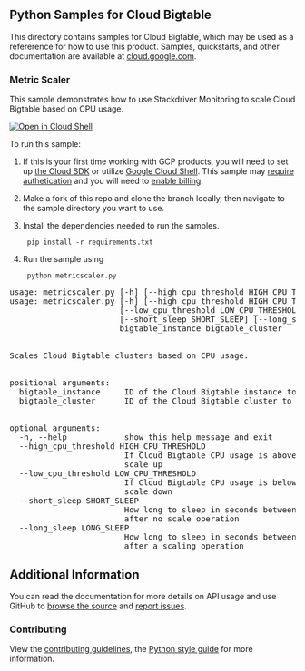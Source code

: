 [//]: # "This README.md file is auto-generated, all changes to this file will be lost."
[//]: # "To regenerate it, use `python -m synthtool`."

## Python Samples for Cloud Bigtable

This directory contains samples for Cloud Bigtable, which may be used as a refererence for how to use this product. 
Samples, quickstarts, and other documentation are available at <a href="https://cloud.google.com/bigtable">cloud.google.com</a>.


### Metric Scaler

This sample demonstrates how to use Stackdriver Monitoring to scale Cloud Bigtable based on CPU usage.


<a href="https://console.cloud.google.com/cloudshell/open?git_repo=https://github.com/googleapis/python-bigtable&page=editor&open_in_editor=metricscaler.py"><img alt="Open in Cloud Shell" src="http://gstatic.com/cloudssh/images/open-btn.png"> 
</a>

To run this sample:

1. If this is your first time working with GCP products, you will need to set up [the Cloud SDK][cloud_sdk] or utilize [Google Cloud Shell][gcloud_shell]. This sample may [require authetication][authentication] and you will need to [enable billing][enable_billing].

1. Make a fork of this repo and clone the branch locally, then navigate to the sample directory you want to use.

1. Install the dependencies needed to run the samples.

        pip install -r requirements.txt

1. Run the sample using

        python metricscaler.py



<pre>usage: metricscaler.py [-h] [--high_cpu_threshold HIGH_CPU_THRESHOLD] [--low_cpu_threshold LOW_CPU_THRESHOLD] [--short_sleep SHORT_SLEEP] [--long_sleep LONG_SLEEP] bigtable_instance bigtable_cluster<br>usage: metricscaler.py [-h] [--high_cpu_threshold HIGH_CPU_THRESHOLD] <br>&nbsp; &nbsp; &nbsp; &nbsp; &nbsp; &nbsp; &nbsp; &nbsp; &nbsp; &nbsp; &nbsp; &nbsp;[--low_cpu_threshold LOW_CPU_THRESHOLD] <br>&nbsp; &nbsp; &nbsp; &nbsp; &nbsp; &nbsp; &nbsp; &nbsp; &nbsp; &nbsp; &nbsp; &nbsp;[--short_sleep SHORT_SLEEP] [--long_sleep LONG_SLEEP] <br>&nbsp; &nbsp; &nbsp; &nbsp; &nbsp; &nbsp; &nbsp; &nbsp; &nbsp; &nbsp; &nbsp; &nbsp;bigtable_instance bigtable_cluster <br><br> <br>Scales Cloud Bigtable clusters based on CPU usage. <br><br> <br>positional arguments: <br>&nbsp; bigtable_instance &nbsp; &nbsp; ID of the Cloud Bigtable instance to connect to. <br>&nbsp; bigtable_cluster &nbsp; &nbsp; &nbsp;ID of the Cloud Bigtable cluster to connect to. <br><br> <br>optional arguments: <br>&nbsp; -h, --help &nbsp; &nbsp; &nbsp; &nbsp; &nbsp; &nbsp;show this help message and exit <br>&nbsp; --high_cpu_threshold HIGH_CPU_THRESHOLD <br>&nbsp; &nbsp; &nbsp; &nbsp; &nbsp; &nbsp; &nbsp; &nbsp; &nbsp; &nbsp; &nbsp; &nbsp; If Cloud Bigtable CPU usage is above this threshold, <br>&nbsp; &nbsp; &nbsp; &nbsp; &nbsp; &nbsp; &nbsp; &nbsp; &nbsp; &nbsp; &nbsp; &nbsp; scale up <br>&nbsp; --low_cpu_threshold LOW_CPU_THRESHOLD <br>&nbsp; &nbsp; &nbsp; &nbsp; &nbsp; &nbsp; &nbsp; &nbsp; &nbsp; &nbsp; &nbsp; &nbsp; If Cloud Bigtable CPU usage is below this threshold, <br>&nbsp; &nbsp; &nbsp; &nbsp; &nbsp; &nbsp; &nbsp; &nbsp; &nbsp; &nbsp; &nbsp; &nbsp; scale down <br>&nbsp; --short_sleep SHORT_SLEEP <br>&nbsp; &nbsp; &nbsp; &nbsp; &nbsp; &nbsp; &nbsp; &nbsp; &nbsp; &nbsp; &nbsp; &nbsp; How long to sleep in seconds between checking metrics <br>&nbsp; &nbsp; &nbsp; &nbsp; &nbsp; &nbsp; &nbsp; &nbsp; &nbsp; &nbsp; &nbsp; &nbsp; after no scale operation <br>&nbsp; --long_sleep LONG_SLEEP <br>&nbsp; &nbsp; &nbsp; &nbsp; &nbsp; &nbsp; &nbsp; &nbsp; &nbsp; &nbsp; &nbsp; &nbsp; How long to sleep in seconds between checking metrics <br>&nbsp; &nbsp; &nbsp; &nbsp; &nbsp; &nbsp; &nbsp; &nbsp; &nbsp; &nbsp; &nbsp; &nbsp; after a scaling operation</pre>

## Additional Information

You can read the documentation for more details on API usage and use GitHub
to <a href="https://github.com/googleapis/python-bigtable">browse the source</a> and [report issues][issues].

### Contributing
View the [contributing guidelines][contrib_guide], the [Python style guide][py_style] for more information.

[authentication]: https://cloud.google.com/docs/authentication/getting-started
[enable_billing]:https://cloud.google.com/apis/docs/getting-started#enabling_billing
[client_library_python]: https://googlecloudplatform.github.io/google-cloud-python/
[issues]: https://github.com/GoogleCloudPlatform/google-cloud-python/issues
[contrib_guide]: https://github.com/googleapis/google-cloud-python/blob/main/CONTRIBUTING.rst
[py_style]: http://google.github.io/styleguide/pyguide.html
[cloud_sdk]: https://cloud.google.com/sdk/docs
[gcloud_shell]: https://cloud.google.com/shell/docs
[gcloud_shell]: https://cloud.google.com/shell/docs
